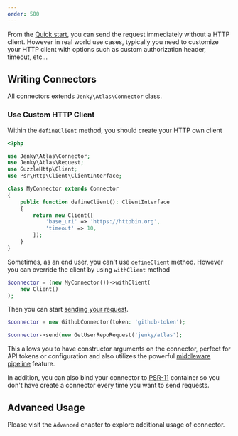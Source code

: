 ```yaml
---
order: 500
---
```


From the [Quick start](../getting-started/quickstart.md#create-request), you can send the request immediately without a HTTP client. However in real world use cases, typically you need to customize your HTTP client with options such as custom authorization header, timeout, etc...

## Writing Connectors

All connectors extends `Jenky\Atlas\Connector` class.

### Use Custom HTTP Client

Within the `defineClient` method, you should create your HTTP own client

```php
<?php

use Jenky\Atlas\Connector;
use Jenky\Atlas\Request;
use GuzzleHttp\Client;
use Psr\Http\Client\ClientInterface;

class MyConnector extends Connector
{
    public function defineClient(): ClientInterface
    {
        return new Client([
            'base_uri' => 'https://httpbin.org',
            'timeout' => 10,
        ]);
    }
}
```

Sometimes, as an end user, you can't use `defineClient` method. However you can override the client by using `withClient` method

```php
$connector = (new MyConnector())->withClient(
    new Client()
);
```

Then you can start [sending your request](requests.md#making-requests).

```php
$connector = new GithubConnector(token: 'github-token');

$connector->send(new GetUserRepoRequest('jenky/atlas');
```

This allows you to have constructor arguments on the connector, perfect for API tokens or configuration and also utilizes the powerful [middleware pipeline](../advanced/middleware.md) feature.

In addition, you can also bind your connector to [PSR-11](https://www.php-fig.org/psr/psr-11/) container so you don't have create a connector every time you want to send requests.

## Advanced Usage

Please visit the `Advanced` chapter to explore additional usage of connector.
